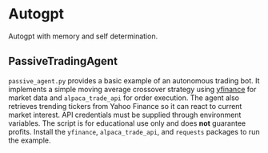 # Autogpt
Autogpt with memory and self determination.

## PassiveTradingAgent

`passive_agent.py` provides a basic example of an autonomous trading bot. It
implements a simple moving average crossover strategy using
[yfinance](https://github.com/ranaroussi/yfinance) for market data and
`alpaca_trade_api` for order execution. The agent also retrieves trending
tickers from Yahoo Finance so it can react to current market interest. API
credentials must be supplied through environment variables. The script is for
educational use only and does **not** guarantee profits. Install the `yfinance`,
`alpaca_trade_api`, and `requests` packages to run the example.
